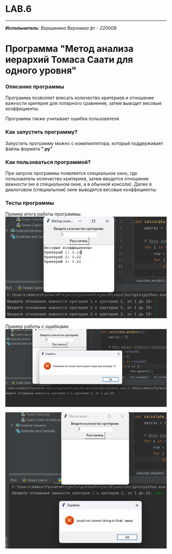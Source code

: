 # LAB.6
____
__Испольнитель:__
*Вершинина Вероника фт - 220008*
# Программа "Метод анализа иерархий Томаса Саати для одного уровня"
### Описание программы
Программа позволяет вписать количество критериев и отношение важности критерия для попарного сравнения, затем выводит весовые коэффициенты.

Программа также учитывает ошибки пользователя.

### Как запустить программу?
Запустить программу можно с комипиллятора, который поддерживает файлы формата __".py"__

### Как пользоваться программой?
При запуске программы появляется специальное окно, где пользователь количество критериев, затем вводится отношение важности (не в специальном окне, а в обычной консоли). 
Далее в диалоговом (специальном) окне выводятся весовые коэффициенты. 

### Тесты программы

Пример итога работы программы:
![image](https://github.com/Nemious/LAB.6/blob/main/%D0%A2%D0%B5%D1%81%D1%82%201%20(%D1%82%D0%BE%D0%BC%D0%B0%D1%81).png?raw=true)

Пример работы с ошибками:
![image](https://github.com/Nemious/LAB.6/blob/main/%D0%A2%D0%B5%D1%81%D1%82%202%20(%D1%82%D0%BE%D0%BC%D0%B0%D1%81).png?raw=true)

![image](https://github.com/Nemious/LAB.6/blob/main/%D0%A2%D0%B5%D1%81%D1%82%203(%D1%82%D0%BE%D0%BC%D0%B0%D1%81).png?raw=true)
